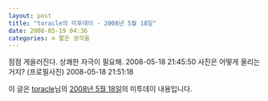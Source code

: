 ```yaml
---
layout: post
title: "toracle의 미투데이 - 2008년 5월 18일"
date: 2008-05-19 04:36
categories: ⊙ 짧은 생각들
---
```


점점 게을러진다. 상쾌한 자극이 필요해. 2008-05-18 21:45:50
사진은 어떻게 올리는거지? (프로필사진) 2008-05-18 21:51:18


이 글은 [toracle](http://me2day.net/toracle)님의 [2008년 5월 18일](http://me2day.net/toracle/2008/05/18)의 미투데이 내용입니다.

 
       
